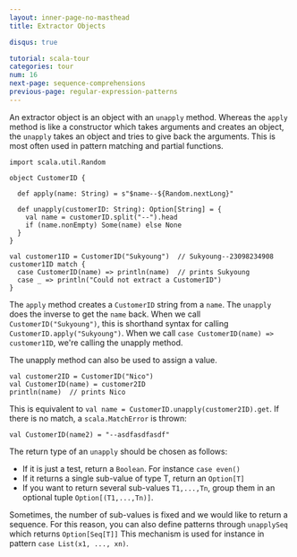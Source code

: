 ```yaml
---
layout: inner-page-no-masthead
title: Extractor Objects

disqus: true

tutorial: scala-tour
categories: tour
num: 16
next-page: sequence-comprehensions
previous-page: regular-expression-patterns
---
```


An extractor object is an object with an `unapply` method. Whereas the `apply` method is like a constructor which takes arguments and creates an object, the `unapply` takes an object and tries to give back the arguments. This is most often used in pattern matching and partial functions.

```tut
import scala.util.Random

object CustomerID {

  def apply(name: String) = s"$name--${Random.nextLong}"

  def unapply(customerID: String): Option[String] = {
    val name = customerID.split("--").head
    if (name.nonEmpty) Some(name) else None
  }
}

val customer1ID = CustomerID("Sukyoung")  // Sukyoung--23098234908
customer1ID match {
  case CustomerID(name) => println(name)  // prints Sukyoung
  case _ => println("Could not extract a CustomerID")
}
```

The `apply` method creates a `CustomerID` string from a `name`. The `unapply` does the inverse to get the `name` back. When we call `CustomerID("Sukyoung")`, this is shorthand syntax for calling `CustomerID.apply("Sukyoung")`. When we call `case CustomerID(name) => customer1ID`, we're calling the unapply method.

The unapply method can also be used to assign a value.

```tut
val customer2ID = CustomerID("Nico")
val CustomerID(name) = customer2ID
println(name)  // prints Nico
```

This is equivalent to `val name = CustomerID.unapply(customer2ID).get`. If there is no match, a `scala.MatchError` is thrown:

```tut:fail
val CustomerID(name2) = "--asdfasdfasdf"
```

The return type of an `unapply` should be chosen as follows:

* If it is just a test, return a `Boolean`. For instance `case even()`
* If it returns a single sub-value of type T, return an `Option[T]`
* If you want to return several sub-values `T1,...,Tn`, group them in an optional tuple `Option[(T1,...,Tn)]`.

Sometimes, the number of sub-values is fixed and we would like to return a sequence. For this reason, you can also define patterns through `unapplySeq` which returns `Option[Seq[T]]` This mechanism is used for instance in pattern `case List(x1, ..., xn)`.
